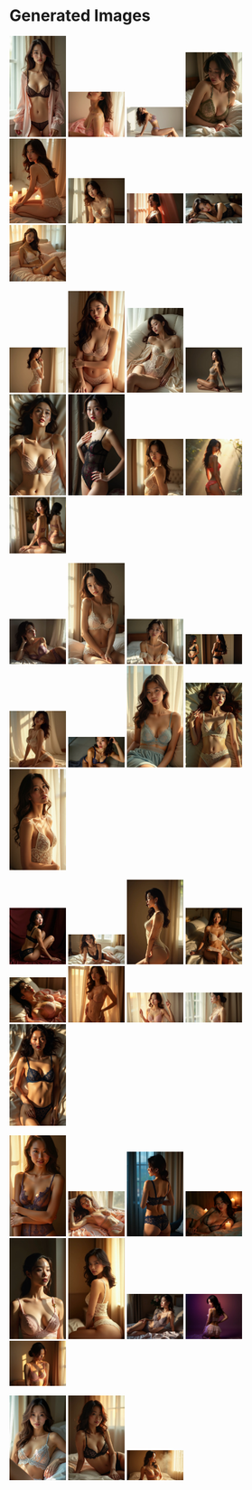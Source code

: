 # Generated Images



<img src="2025_08_16_01.webp" width="100"/> <img src="2025_08_16_02.webp" width="100"/> <img src="2025_08_16_03.webp" width="100"/> <img src="2025_08_16_04.webp" width="100"/> <img src="2025_08_16_05.webp" width="100"/> <img src="2025_08_16_06.webp" width="100"/> <img src="2025_08_16_07.webp" width="100"/> <img src="2025_08_16_08.webp" width="100"/> <img src="2025_08_16_09.webp" width="100"/>

<img src="2025_08_16_10.webp" width="100"/> <img src="2025_08_16_11.webp" width="100"/> <img src="2025_08_16_12.webp" width="100"/> <img src="2025_08_16_13.webp" width="100"/> <img src="2025_08_16_14.webp" width="100"/> <img src="2025_08_16_15.webp" width="100"/> <img src="2025_08_16_16.webp" width="100"/> <img src="2025_08_16_17.webp" width="100"/> <img src="2025_08_16_18.webp" width="100"/>

<img src="2025_08_16_19.webp" width="100"/> <img src="2025_08_16_20.webp" width="100"/> <img src="2025_08_16_21.webp" width="100"/> <img src="2025_08_16_22.webp" width="100"/> <img src="2025_08_16_23.webp" width="100"/> <img src="2025_08_16_24.webp" width="100"/> <img src="2025_08_16_25.webp" width="100"/> <img src="2025_08_16_26.webp" width="100"/> <img src="2025_08_16_27.webp" width="100"/>

<img src="2025_08_16_28.webp" width="100"/> <img src="2025_08_16_29.webp" width="100"/> <img src="2025_08_16_30.webp" width="100"/> <img src="2025_08_16_31.webp" width="100"/> <img src="2025_08_16_32.webp" width="100"/> <img src="2025_08_16_33.webp" width="100"/> <img src="2025_08_16_34.webp" width="100"/> <img src="2025_08_16_35.webp" width="100"/> <img src="2025_08_16_36.webp" width="100"/>

<img src="2025_08_16_37.webp" width="100"/> <img src="2025_08_16_38.webp" width="100"/> <img src="2025_08_16_39.webp" width="100"/> <img src="2025_08_16_40.webp" width="100"/> <img src="2025_08_16_41.webp" width="100"/> <img src="2025_08_16_42.webp" width="100"/> <img src="2025_08_16_43.webp" width="100"/> <img src="2025_08_16_44.webp" width="100"/> <img src="2025_08_16_45.webp" width="100"/>

<img src="2025_08_16_46.webp" width="100"/> <img src="2025_08_16_47.webp" width="100"/> <img src="2025_08_16_48.webp" width="100"/>